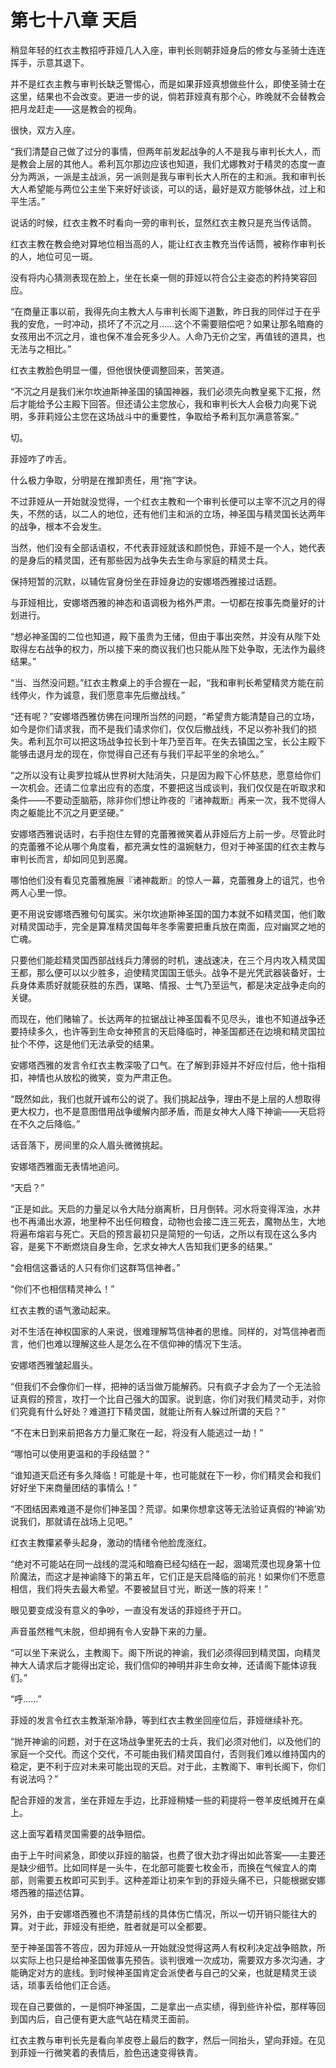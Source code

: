 # 第七十八章 天启

稍显年轻的红衣主教招呼菲娅几人入座，审判长则朝菲娅身后的修女与圣骑士连连挥手，示意其退下。

并不是红衣主教与审判长缺乏警惕心，而是如果菲娅真想做些什么，即使圣骑士在这里，结果也不会改变。更进一步的说，倘若菲娅真有那个心，昨晚就不会替教会把月龙赶走——这是教会的视角。

很快，双方入座。

“我们清楚自己做了过分的事情，但两年前发起战争的人不是我与审判长大人，而是教会上层的其他人。希利瓦尔那边应该也知道，我们尤娜教对于精灵的态度一直分为两派，一派是主战派，另一派则是我与审判长大人所在的主和派。我和审判长大人希望能与两位公主坐下来好好谈谈，可以的话，最好是双方能够休战，过上和平生活。”

说话的时候，红衣主教不时看向一旁的审判长，显然红衣主教只是充当传话筒。

红衣主教在教会绝对算地位相当高的人，能让红衣主教充当传话筒，被称作审判长的人，地位可见一斑。

没有将内心猜测表现在脸上，坐在长桌一侧的菲娅以符合公主姿态的矜持笑容回应。

“在商量正事以前，我得先向主教大人与审判长阁下道歉，昨日我的同伴过于在乎我的安危，一时冲动，损坏了不沉之月……这个不需要赔偿吧？如果让那名暗裔的女孩用出不沉之月，谁也保不准会死多少人。人命乃无价之宝，再值钱的道具，也无法与之相比。”

红衣主教脸色明显一僵，但他很快便调整回来，苦笑道。

“不沉之月是我们米尔坎迪斯神圣国的镇国神器，我们必须先向教皇冕下汇报，然后才能给予公主殿下回答。但还请公主您放心，我和审判长大人会极力向冕下说明，多菲莉娅公主您在这场战斗中的重要性，争取给予希利瓦尔满意答案。”

切。

菲娅咋了咋舌。

什么极力争取，分明是在推卸责任，用“拖”字诀。

不过菲娅从一开始就没觉得，一个红衣主教和一个审判长便可以主宰不沉之月的得失，不然的话，以二人的地位，还有他们主和派的立场，神圣国与精灵国长达两年的战争，根本不会发生。

当然，他们没有全部话语权，不代表菲娅就该和颜悦色，菲娅不是一个人，她代表的是身后的精灵国，还有那些因为战争失去生命与家庭的精灵士兵。

保持短暂的沉默，以辅佐官身份坐在菲娅身边的安娜塔西雅接过话题。

与菲娅相比，安娜塔西雅的神态和语调极为格外严肃。一切都在按事先商量好的计划进行。

“想必神圣国的二位也知道，殿下虽贵为王储，但由于事出突然，并没有从陛下处取得左右战争的权力，所以接下来的商议我们也只能从陛下处争取，无法作为最终结果。”

“当、当然没问题。”红衣主教桌上的手合握在一起，“我和审判长希望精灵方能在前线停火，作为诚意，我们愿意率先后撤战线。”

“还有呢？”安娜塔西雅仿佛在问理所当然的问题，“希望贵方能清楚自己的立场，如今是你们请求我，而不是我们请求你们，仅仅后撤战线，不足以弥补我们的损失。希利瓦尔可以把这场战争拉长到十年乃至百年。在失去镇国之宝，长公主殿下能够击退月龙的现在，你觉得自己还有与我们平起平坐的余地么。”

“之所以没有让奥罗拉城从世界树大陆消失，只是因为殿下心怀慈悲，愿意给你们一次机会。还请二位拿出应有的态度，不要把这当成谈判，我们仅仅是在听取求和条件——不要动歪脑筋，除非你们想让昨夜的『诸神裁断』再来一次，我不觉得人肉之躯能比不沉之月更坚硬。”

安娜塔西雅说话时，右手抱住左臂的克蕾雅微笑着从菲娅后方上前一步。尽管此时的克蕾雅不论从哪个角度看，都充满女性的温婉魅力，但对于神圣国的红衣主教与审判长而言，却如同见到恶魔。

哪怕他们没有看见克蕾雅施展『诸神裁断』的惊人一幕，克蕾雅身上的诅咒，也令两人心里一惊。

更不用说安娜塔西雅句句属实。米尔坎迪斯神圣国的国力本就不如精灵国，他们敢对精灵国动手，完全是算准精灵国每年冬季需要把重兵放在南面，应对幽冥之地的亡魂。

只要他们能趁精灵国西部战线兵力薄弱的时机，速战速决，在三个月内攻入精灵国王都，那么便可以以少胜多，迫使精灵国国王低头。战争不是光凭武器装备好，士兵身体素质好就能获胜的东西，谋略、情报、士气乃至运气，都是决定战争走向的关键。

而现在，他们赌输了。长达两年的拉锯战让神圣国看不见尽头，谁也不知道战争还要持续多久，也许等到生命女神预言的天启降临时，神圣国都还在边境和精灵国拉扯个不停，这是他们无法承受的结果。

安娜塔西雅的发言令红衣主教深吸了口气。在了解到菲娅并不好应付后，他十指相扣，神情也从放松的微笑，变为严肃正色。

“既然如此，我们也就开诚布公的说了。我们挑起战争，理由不是上层的人想取得更大权力，也不是意图借用战争缓解内部矛盾，而是女神大人降下神谕——天启将在不久之后降临。”

话音落下，房间里的众人眉头微微挑起。

安娜塔西雅面无表情地追问。

“天启？”

“正是如此。天启的力量足以令大陆分崩离析，日月倒转。河水将变得浑浊，水井也不再涌出水源，地里种不出任何粮食，动物也会接二连三死去，魔物丛生，大地将遍布熔岩与死亡。天启的预言最初只是简短的一句话，之所以有现在这么多内容，是冕下不断燃烧自身生命，乞求女神大人告知我们更多的结果。”

“会相信这番话的人只有你们这群笃信神者。”

“你们不也相信精灵神么！”

红衣主教的语气激动起来。

对不生活在神权国家的人来说，很难理解笃信神者的思维。同样的，对笃信神者而言，他们也难以理解这些人是怎么在不信仰神的情况下生活。

安娜塔西雅皱起眉头。

“但我们不会像你们一样，把神的话当做万能解药。只有疯子才会为了一个无法验证真假的预言，攻打一个比自己强大的国家。说到底，你们对我们精灵动手，对你们究竟有什么好处？难道打下精灵国，就能让所有人躲过所谓的天启？”

“不在末日到来前把各方力量汇聚在一起，将没有人能逃过一劫！”

“哪怕可以使用更温和的手段结盟？”

“谁知道天启还有多久降临！可能是十年，也可能就在下一秒，你们精灵会和我们好好坐下来商量团结的事情么！”

“不团结因素难道不是你们神圣国？荒谬。如果你想拿这等无法验证真假的‘神谕’劝说我们，那就请在战场上见吧。”

红衣主教攥紧拳头起身，激动的情绪令他脸庞涨红。

“绝对不可能站在同一战线的混沌和暗裔已经勾结在一起，涸竭荒漠也现身第十位阶魔法，而这才是神谕降下的第五年，它们正是天启降临的前兆！如果你们不愿意相信，我们将失去最大希望。不要被鼠目寸光，断送一族的将来！”

眼见要变成没有意义的争吵，一直没有发话的菲娅终于开口。

声音虽然稚气未脱，但却拥有令人安静下来的力量。

“可以坐下来说么，主教阁下。阁下所说的神谕，我们必须得回到精灵国，向精灵神大人请求后才能得出定论，我们信仰的神明并非生命女神，还请阁下能体谅我们。”

“呼……”

菲娅的发言令红衣主教渐渐冷静，等到红衣主教坐回座位后，菲娅继续补充。

“抛开神谕的问题，对于在这场战争里死去的士兵，我们必须对他们，以及他们的家庭一个交代。而这个交代，不可能由我们精灵国自付，否则我们难以维持国内的稳定，更不利于应对未来可能出现的天启。对于此，主教阁下、审判长阁下，你们有说法吗？”

配合菲娅的发言，坐在菲娅左手边，比菲娅稍矮一些的莉提将一卷羊皮纸摊开在桌上。

这上面写着精灵国需要的战争赔偿。

由于上午时间紧急，即使以菲娅的脑袋，也费了很大劲才得出如此答案——主要还是缺少细节。比如同样是一头牛，在北部可能要七枚金币，而换在气候宜人的南部，则需要五枚即可买到手。这种差距让初来乍到的菲娅头痛不已，只能根据安娜塔西雅的描述估算。

另外，由于安娜塔西雅也不清楚前线的具体伤亡情况，所以一切开销只能往大的算。对于此，菲娅没有拒绝，胜者就是可以全都要。

至于神圣国答不答应，因为菲娅从一开始就没觉得这两人有权利决定战争赔款，所以实际上也只是给神圣国做事先预告。谈判很难一次成功，需要双方多次沟通，才能确定对方的底线。到时候神圣国肯定会派使者与自己的父亲，也就是精灵王谈话，琐事丢给他们正合适。

现在自己要做的，一是恫吓神圣国，二是拿出一点实绩，得到些许补偿，那样等回到国内后，自己便有更大底气站在精灵王面前。

红衣主教与审判长先是看向羊皮卷上最后的数字，然后一同抬头，望向菲娅。在见到菲娅一行微笑着的表情后，脸色迅速变得铁青。
